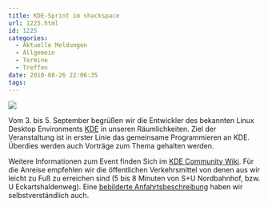 ```yaml
---
title: KDE-Sprint im shackspace
url: 1225.html
id: 1225
categories:
  - Aktuelle Meldungen
  - Allgemein
  - Termine
  - Treffen
date: 2010-08-26 22:06:35
tags:
---
```


[![](https://blog.shackspace.de/wp-content/uploads/2010/08/Software_labels.jpg)](https://blog.shackspace.de/wp-content/uploads/2010/08/Software_labels.jpg)

Vom 3\. bis 5\. September begrüßen wir die Entwickler des bekannten Linux Desktop Environments [KDE](http://kde.org/) in unseren Räumlichkeiten.
Ziel der Veranstaltung ist in erster Linie das gemeinsame Programmieren an KDE. Überdies werden auch Vorträge zum Thema gehalten werden.

Weitere Informationen zum Event finden Sich im [KDE Community Wiki](http://community.kde.org/Meetings/September_BW_Sprint).
Für die Anreise empfehlen wir die öffentlichen Verkehrsmittel von denen aus wir leicht zu Fuß zu erreichen sind (5 bis 8 Minuten von S+U Nordbahnhof, bzw. U Eckartshaldenweg).
Eine [bebilderte Anfahrtsbeschreibung](https://blog.shackspace.de/?page_id=713) haben wir selbstverständlich auch.